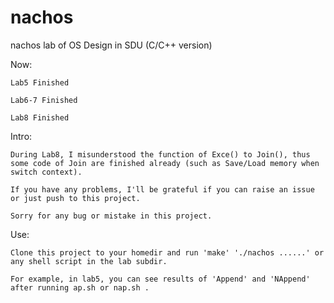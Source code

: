 # nachos
nachos lab of OS Design in SDU (C/C++ version)

Now:

	Lab5 Finished	

	Lab6-7 Finished

	Lab8 Finished

Intro:

	During Lab8, I misunderstood the function of Exce() to Join(), thus some code of Join are finished already (such as Save/Load memory when switch context).

	If you have any problems, I'll be grateful if you can raise an issue or just push to this project.

	Sorry for any bug or mistake in this project.

Use:

	Clone this project to your homedir and run 'make' './nachos ......' or any shell script in the lab subdir.

	For example, in lab5, you can see results of 'Append' and 'NAppend' after running ap.sh or nap.sh .
